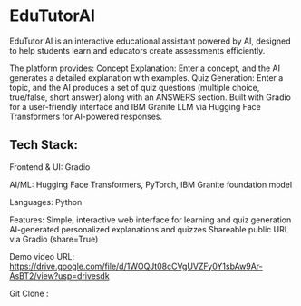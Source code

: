# EduTutorAI
EduTutor AI is an interactive educational assistant powered by AI, designed to help students learn and educators create assessments efficiently. 

The platform provides:
Concept Explanation: Enter a concept, and the AI generates a detailed explanation with examples.
Quiz Generation: Enter a topic, and the AI produces a set of quiz questions (multiple choice, true/false, short answer) along with an ANSWERS section.
Built with Gradio for a user-friendly interface and IBM Granite LLM via Hugging Face Transformers for AI-powered responses.

## Tech Stack:

Frontend & UI: Gradio

AI/ML: Hugging Face Transformers, PyTorch, IBM Granite foundation model

Languages: Python

Features:
Simple, interactive web interface for learning and quiz generation
AI-generated personalized explanations and quizzes
Shareable public URL via Gradio (share=True)

 Demo video URL: https://drive.google.com/file/d/1WOQJt08cCVgUVZFy0Y1sbAw9Ar-AsBT2/view?usp=drivesdk

 Git Clone : 
